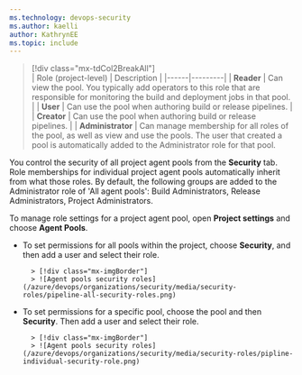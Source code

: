 ```yaml
---
ms.technology: devops-security
ms.author: kaelli
author: KathrynEE
ms.topic: include
---
```


> [!div class="mx-tdCol2BreakAll"]  
> | Role (project-level) | Description |
> |------|---------|
> | **Reader** | Can view the pool. You typically add operators to this role that are responsible for monitoring the build and deployment jobs in that pool. |
> | **User** | Can use the pool when authoring build or release pipelines. |
> | **Creator** | Can use the pool when authoring build or release pipelines. |
> | **Administrator** | Can manage membership for all roles of the pool, as well as view and use the pools. The user that created a pool is automatically added to the Administrator role for that pool.

You control the security of all project agent pools from the **Security** tab. Role memberships for individual project agent pools automatically inherit from what those roles. By default, the following groups are added to the Administrator role of 'All agent pools': Build Administrators, Release Administrators, Project Administrators.

To manage role settings for a project agent pool, open **Project settings** and choose **Agent Pools**.

* To set permissions for all pools within the project, choose **Security**, and then add a user and select their role.

      	> [!div class="mx-imgBorder"]  
      	> ![Agent pools security roles](/azure/devops/organizations/security/media/security-roles/pipeline-all-security-roles.png)

* To set permissions for a specific pool, choose the pool and then **Security**. Then add a user and select their role.

      	> [!div class="mx-imgBorder"]  
      	> ![Agent pools security roles](/azure/devops/organizations/security/media/security-roles/pipline-individual-security-role.png)
